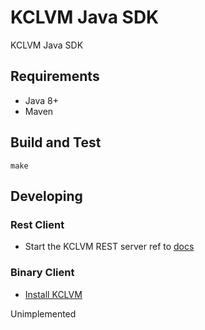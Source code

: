# KCLVM Java SDK

KCLVM Java SDK

## Requirements

+ Java 8+
+ Maven

## Build and Test

```shell
make
```

## Developing

### Rest Client

+ Start the KCLVM REST server ref to [docs](https://kcl-lang.io/docs/reference/xlang-api/rest-api)

### Binary Client

+ [Install KCLVM](https://kcl-lang.io/docs/user_docs/getting-started/install)

Unimplemented
